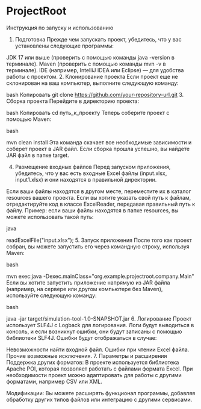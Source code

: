 # ProjectRoot

Инструкция по запуску и использованию
1. Подготовка
Прежде чем запускать проект, убедитесь, что у вас установлены следующие программы:

JDK 17 или выше (проверить с помощью команды java -version в терминале).
Maven (проверить с помощью команды mvn -v в терминале).
IDE (например, IntelliJ IDEA или Eclipse) — для удобства работы с проектом.
2. Клонирование проекта
Если проект еще не склонирован на ваш компьютер, выполните следующую команду:

bash
Копировать
git clone https://github.com/your-repository-url.git
3. Сборка проекта
Перейдите в директорию проекта:

bash
Копировать
cd путь_к_проекту
Теперь соберите проект с помощью Maven:

bash

mvn clean install
Эта команда скачает все необходимые зависимости и соберет проект в JAR файл. Если сборка прошла успешно, вы найдете JAR файл в папке target.

4. Размещение входных файлов
Перед запуском приложения, убедитесь, что у вас есть входные Excel файлы (input.xlsx, input1.xlsx) и они находятся в правильной директории.

Если ваши файлы находятся в другом месте, переместите их в каталог resources вашего проекта.
Если вы хотите указать свой путь к файлам, отредактируйте код в классе ExcelReader, передавая правильный путь к файлу.
Пример: если ваши файлы находятся в папке resources, вы можете использовать такой путь:

java

readExcelFile("input.xlsx");
5. Запуск приложения
После того как проект собран, вы можете запустить его через командную строку, используя Maven:

bash

mvn exec:java -Dexec.mainClass="org.example.projectroot.company.Main"
Если вы хотите запустить приложение напрямую из JAR файла (например, на сервере или другом компьютере без Maven), используйте следующую команду:

bash

java -jar target/simulation-tool-1.0-SNAPSHOT.jar
6. Логирование
Проект использует SLF4J с Logback для логирования. Логи будут выводиться в консоль, и если возникнут ошибки, они будут записаны с помощью библиотеки SLF4J. Ошибки будут отображаться в случае:

Невозможности найти входной файл.
Ошибки при чтении Excel файла.
Прочие возможные исключения.
7. Параметры и расширения
Поддержка других форматов: В проекте используется библиотека Apache POI, которая позволяет работать с файлами формата Excel. При необходимости проект можно адаптировать для работы с другими форматами, например CSV или XML.

Модификации: Вы можете расширять функционал программы, добавляя обработку других типов файлов или интеграцию с другими сервисами.

